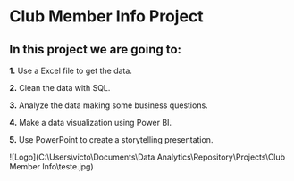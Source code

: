 # Club Member Info Project

## In this project we are going to:

**1.** Use a Excel file to get the data.

**2.** Clean the data with SQL.

**3.** Analyze the data making some business questions.

**4.** Make a data visualization using Power BI.

**5.** Use PowerPoint to create a storytelling presentation.

![Logo](C:\Users\victo\Documents\Data Analytics\Repository\Projects\Club Member Info\teste.jpg)